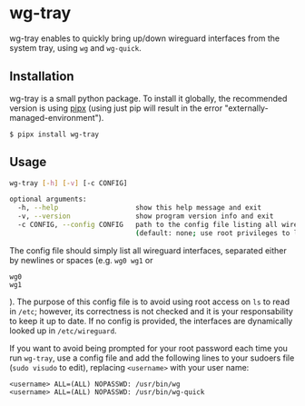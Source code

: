# wg-tray

wg-tray enables to quickly bring up/down wireguard interfaces from the system tray, using `wg` and `wg-quick`.

## Installation
wg-tray is a small python package. To install it globally, the recommended version is using [pipx](https://pipx.pypa.io/stable/installation/) (using just pip will result in the error "externally-managed-environment").

`$ pipx install wg-tray`

## Usage
```bash
wg-tray [-h] [-v] [-c CONFIG]

optional arguments:
  -h, --help                   show this help message and exit
  -v, --version                show program version info and exit
  -c CONFIG, --config CONFIG   path to the config file listing all wireguard interfaces 
                               (default: none; use root privileges to look up in /etc/wireguard/)
```
The config file should simply list all wireguard interfaces, separated either by newlines or spaces (e.g. `wg0 wg1` or
```
wg0 
wg1
```
). The purpose of this config file is to avoid using root access on `ls` to read in `/etc`; however, its correctness is not checked and it is your responsability to keep it up to date.
If no config is provided, the interfaces are dynamically looked up in `/etc/wireguard`.

If you want to avoid being prompted for your root password each time you run `wg-tray`, use a config file and add the following lines to your sudoers file (`sudo visudo` to edit), replacing `<username>` with your user name:
```
<username> ALL=(ALL) NOPASSWD: /usr/bin/wg
<username> ALL=(ALL) NOPASSWD: /usr/bin/wg-quick
```
